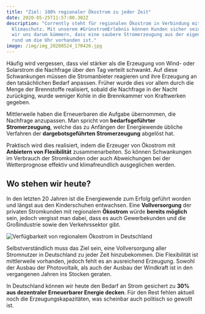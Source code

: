 ```yaml
---
title: "Ziel: 100% regionaler Ökostrom zu jeder Zeit"
date: 2020-05-25T11:57:00.302Z
description: "Corrently steht für regionalen Ökostrom in Verbindung mit
  Klimaschutz. Mit unserem #GrünstromErlebnis können Kunden sicher sein, dass
  wir uns darum kümmern, dass eine saubere Stromerzeugung aus der eigenen Region
  rund um die Uhr vorhanden ist."
image: /img/img_20200524_170426.jpg
---
```

Häufig wird vergessen, dass viel stärker als die Erzeugung von Wind- oder Solarstrom die Nachfrage über den Tag verteilt schwankt. Auf diese Schwankungen müssen die Stromanbieter reagieren und ihre Erzeugung an den tatsächlichen Bedarf anpassen. Früher wurde dies vor allem durch die Menge der Brennstoffe realisiert, sobald die Nachfrage in der Nacht zurückging, wurde weniger Kohle in die Brennkammer von Kraftwerken gegeben. 

Mittlerweile haben die Erneuerbaren die Aufgabe übernommen, die Nachfrage anzupassen. Man spricht von **bedarfsgeführter Stromerzeugung**, welche das zu Anfängen der Energiewende übliche Verfahren der **dargebotsgeführten Stromerzeugung** abgelöst hat. 

Praktisch wird dies realisiert, indem die Erzeuger von Ökostrom mit **Anbietern von Flexibilität** zusammenarbeiten. So können Schwankungen im Verbrauch der Stromkunden oder auch Abweichungen bei der Wetterprognose effektiv und klimafreundlich ausgeglichen werden. 

## Wo stehen wir heute?

In den letzten 20 Jahren ist die Energiewende zum Erfolg geführt worden und längst aus den Kinderschuhen entwachsen. Eine **Vollversorgung** der privaten Stromkunden mit regionalem **Ökostrom** würde **bereits möglich** sein, jedoch vergisst man dabei, dass es auch Gewerbekunden und die Großindustrie sowie den Verkehrssektor gibt. 

![Verfügbarkeit von regionalem Ökostrom in Deutschland](/img/regionaleroekostrom.png "Verfügbarkeit von regionalem Ökostrom in Deutschland")

Selbstverständlich muss das Ziel sein, eine Vollversorgung aller Stromnutzer in Deutschland zu jeder Zeit hinzubekommen. Die Flexibilität ist mittlerweile vorhanden, jedoch fehlt es an ausreichend Erzeugung. Sowohl der Ausbau der Photovoltaik, als auch der Ausbau der Windkraft  ist in den vergangenen Jahren ins Stocken geraten. 

In Deutschland können wir heute den Bedarf an Strom gesichert zu **30% aus dezentraler Erneuerbarer Energie decken**. Für den Rest fehlen aktuell noch die Erzeugungskapazitäten, was scheinbar auch politisch so gewollt ist.